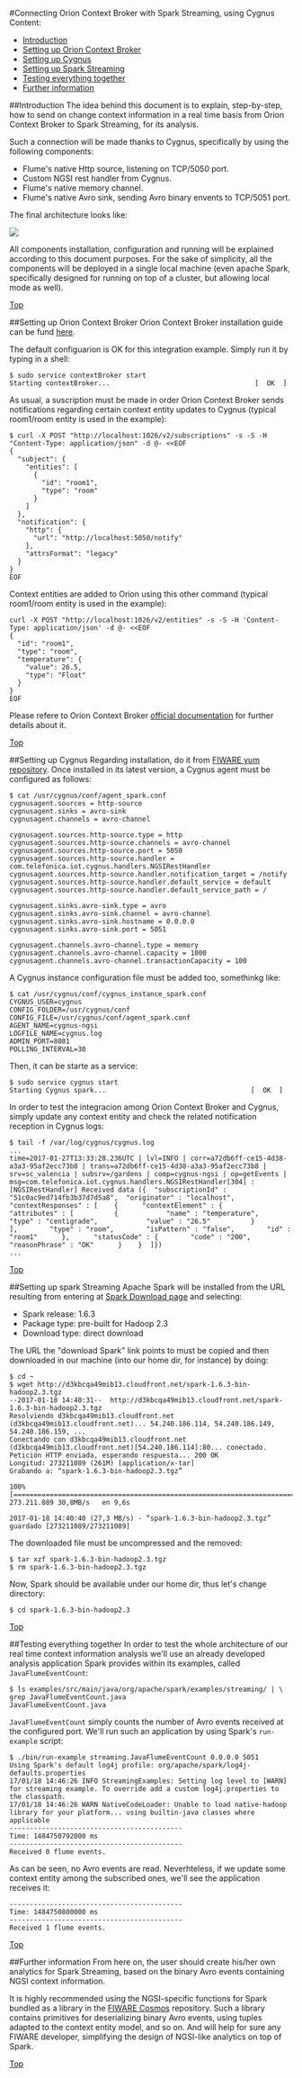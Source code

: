 #<a name="top"></a>Connecting Orion Context Broker with Spark Streaming, using Cygnus
Content:

* [Introduction](#section1)
* [Setting up Orion Context Broker](#section2)
* [Setting up Cygnus](#section3)
* [Setting up Spark Streaming](#section4)
* [Testing everything together](#section5)
* [Further information](#section6)

##<a name="section1"></a>Introduction
The idea behind this document is to explain, step-by-step, how to send on change context information in a real time basis from Orion Context Broker to Spark Streaming, for its analysis.

Such a connection will be made thanks to Cygnus, specifically by using the following components:

* Flume's native Http source, listening on TCP/5050 port. 
* Custom NGSI rest handler from Cygnus.
* Flume's native memory channel.
* Flume's native Avro sink, sending Avro binary envents to TCP/5051 port.

The final architecture looks like:

![](./img/orion_cygnus_spark.png)

All components installation, configuration and running will be explained according to this document purposes. For the sake of simplicity, all the components will be deployed in a single local machine (even apache Spark, specifically designed for running on top of a cluster, but allowing local mode as well).

[Top](#top)

##<a name="section2"></a>Setting up Orion Context Broker
Orion Context Broker installation guide can be fund [here](https://github.com/telefonicaid/fiware-orion/blob/master/doc/manuals/admin/install.md#installation).

The default configuarion is OK for this integration example. Simply run it by typing in a shell:

```
$ sudo service contextBroker start
Starting contextBroker...                                    [  OK  ]
```

As usual, a suscription must be made in order Orion Context Broker sends notifications regarding certain context entity updates to Cygnus (typical room1/room entity is used in the example):

```
$ curl -X POST "http://localhost:1026/v2/subscriptions" -s -S -H "Content-Type: application/json" -d @- <<EOF
{
  "subject": {
    "entities": [
      {
        "id": "room1",
        "type": "room"
      }
    ]
  },
  "notification": {
    "http": {
      "url": "http://localhost:5050/notify"
    },
    "attrsFormat": "legacy"
  }
}
EOF
```

Context entities are added to Orion using this other command (typical room1/room entity is used in the example):

```
curl -X POST "http://localhost:1026/v2/entities" -s -S -H 'Content-Type: application/json' -d @- <<EOF
{
  "id": "room1",
  "type": "room",
  "temperature": {
    "value": 26.5,
    "type": "Float"
  }
}
EOF
```

Please refere to Orion Context Broker [official documentation](http://fiware-orion.readthedocs.io/en/latest/) for further details about it.

[Top](#top)

##<a name="section3"></a>Setting up Cygnus
Regarding installation, do it from [FIWARE yum repository](https://github.com/telefonicaid/fiware-cygnus/blob/master/doc/cygnus-ngsi/installation_and_administration_guide/install_with_rpm.md). Once installed in its latest version, a Cygnus agent must be configured as follows:

```
$ cat /usr/cygnus/conf/agent_spark.conf
cygnusagent.sources = http-source
cygnusagent.sinks = avro-sink
cygnusagent.channels = avro-channel

cygnusagent.sources.http-source.type = http
cygnusagent.sources.http-source.channels = avro-channel
cygnusagent.sources.http-source.port = 5050
cygnusagent.sources.http-source.handler = com.telefonica.iot.cygnus.handlers.NGSIRestHandler
cygnusagent.sources.http-source.handler.notification_target = /notify
cygnusagent.sources.http-source.handler.default_service = default
cygnusagent.sources.http-source.handler.default_service_path = /

cygnusagent.sinks.avro-sink.type = avro
cygnusagent.sinks.avro-sink.channel = avro-channel
cygnusagent.sinks.avro-sink.hostname = 0.0.0.0
cygnusagent.sinks.avro-sink.port = 5051

cygnusagent.channels.avro-channel.type = memory
cygnusagent.channels.avro-channel.capacity = 1000
cygnusagent.channels.avro-channel.transactionCapacity = 100
```

A Cygnus instance configuration file must be added too, somethinkg like:

```
$ cat /usr/cygnus/conf/cygnus_instance_spark.conf
CYGNUS_USER=cygnus
CONFIG_FOLDER=/usr/cygnus/conf
CONFIG_FILE=/usr/cygnus/conf/agent_spark.conf
AGENT_NAME=cygnus-ngsi
LOGFILE_NAME=cygnus.log
ADMIN_PORT=8081
POLLING_INTERVAL=30
```

Then, it can be starte as a service:

```
$ sudo service cygnus start
Starting Cygnus spark...                                    [  OK  ]
```

In order to test the integracion among Orion Context Broker and Cygnus, simply update any context entity and check the related notification reception in Cygnus logs:

```
$ tail -f /var/log/cygnus/cygnus.log
...
time=2017-01-27T13:33:28.236UTC | lvl=INFO | corr=a72db6ff-ce15-4d38-a3a3-95af2ecc73b8 | trans=a72db6ff-ce15-4d38-a3a3-95af2ecc73b8 | srv=sc_valencia | subsrv=/gardens | comp=cygnus-ngsi | op=getEvents | msg=com.telefonica.iot.cygnus.handlers.NGSIRestHandler[304] : [NGSIRestHandler] Received data ({  "subscriptionId" : "51c0ac9ed714fb3b37d7d5a8",  "originator" : "localhost",  "contextResponses" : [    {      "contextElement" : {        "attributes" : [          {            "name" : "temperature",            "type" : "centigrade",            "value" : "26.5"          }        ],        "type" : "room",        "isPattern" : "false",        "id" : "room1"      },      "statusCode" : {        "code" : "200",        "reasonPhrase" : "OK"      }    }  ]})
...
```

[Top](#top)

##<a name="section4"></a>Setting up spark Streaming
Apache Spark will be installed from the URL resulting from entering at [Spark Download page](http://spark.apache.org/downloads.html) and selecting:

* Spark release: 1.6.3
* Package type: pre-built for Hadoop 2.3
* Download type: direct download

The URL the "download Spark" link points to must be copied and then downloaded in our machine (into our home dir, for instance) by doing:

```
$ cd ~
$ wget http://d3kbcqa49mib13.cloudfront.net/spark-1.6.3-bin-hadoop2.3.tgz
--2017-01-18 14:40:31--  http://d3kbcqa49mib13.cloudfront.net/spark-1.6.3-bin-hadoop2.3.tgz
Resolviendo d3kbcqa49mib13.cloudfront.net (d3kbcqa49mib13.cloudfront.net)... 54.240.186.114, 54.240.186.149, 54.240.186.159, ...
Conectando con d3kbcqa49mib13.cloudfront.net (d3kbcqa49mib13.cloudfront.net)[54.240.186.114]:80... conectado.
Petición HTTP enviada, esperando respuesta... 200 OK
Longitud: 273211089 (261M) [application/x-tar]
Grabando a: “spark-1.6.3-bin-hadoop2.3.tgz”

100%[===========================================================================================================================================>] 273.211.089 30,8MB/s   en 9,6s   

2017-01-18 14:40:40 (27,3 MB/s) - “spark-1.6.3-bin-hadoop2.3.tgz” guardado [273211089/273211089]
```

The downloaded file must be uncompressed and the removed:

```
$ tar xzf spark-1.6.3-bin-hadoop2.3.tgz
$ rm spark-1.6.3-bin-hadoop2.3.tgz
```

Now, Spark should be available under our home dir, thus let's change directory:

```
$ cd spark-1.6.3-bin-hadoop2.3
```

[Top](#top)

##<a name="section5"></a>Testing everything together
In order to test the whole architecture of our real time context information analysis we'll use an already developed analysis application Spark provides within its examples, called `JavaFlumeEventCount`:

```
$ ls examples/src/main/java/org/apache/spark/examples/streaming/ | \
grep JavaFlumeEventCount.java
JavaFlumeEventCount.java
```

`JavaFlumeEventCount` simply counts the number of Avro events received at the configured port. We'll run such an application by using Spark's `run-example` script:

```
$ ./bin/run-example streaming.JavaFlumeEventCount 0.0.0.0 5051
Using Spark's default log4j profile: org/apache/spark/log4j-defaults.properties
17/01/18 14:46:26 INFO StreamingExamples: Setting log level to [WARN] for streaming example. To override add a custom log4j.properties to the classpath.
17/01/18 14:46:26 WARN NativeCodeLoader: Unable to load native-hadoop library for your platform... using builtin-java classes where applicable
-------------------------------------------
Time: 1484750792000 ms
-------------------------------------------
Received 0 flume events.
```

As can be seen, no Avro events are read. Neverhteless, if we update some context entity among the subscribed ones, we'll see the application receives it:

```
-------------------------------------------
Time: 1484750800000 ms
-------------------------------------------
Received 1 flume events.
```

[Top](#top)

##<a name="section6"></a>Further information
From here on, the user should create his/her own analytics for Spark Streaming, based on the binary Avro events containing NGSI context information.

It is highly recommended using the NGSI-specific functions for Spark bundled as a library in the [FIWARE Cosmos](https://github.com/telefonicaid/fiware-cosmos/tree/master/cosmos-spark-library) repository. Such a library contains primitives for deserializing binary Avro events, using tuples adapted to the context entity model, and so on. And will help for sure any FIWARE developer, simplifying the design of NGSI-like analytics on top of Spark.

[Top](#top)